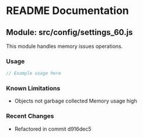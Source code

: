 # README Documentation

## Module: src/config/settings_60.js

This module handles memory issues operations.

### Usage

```javascript
// Example usage here
```

### Known Limitations

- Objects not garbage collected Memory usage high

### Recent Changes

- Refactored in commit d916dec5
